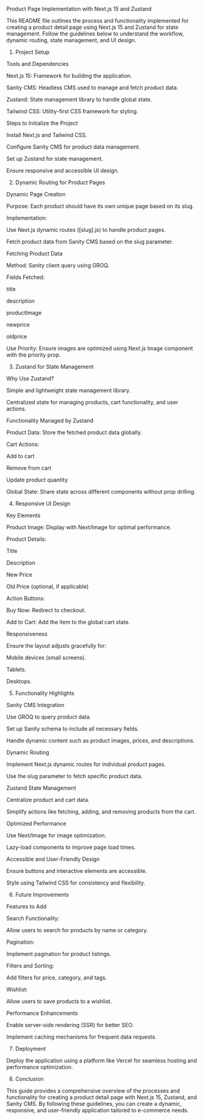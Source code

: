Product Page Implementation with Next.js 15 and Zustand

This README file outlines the process and functionality implemented for creating a product detail page using Next.js 15 and Zustand for state management. Follow the guidelines below to understand the workflow, dynamic routing, state management, and UI design.

1. Project Setup

Tools and Dependencies

Next.js 15: Framework for building the application.

Sanity CMS: Headless CMS used to manage and fetch product data.

Zustand: State management library to handle global state.

Tailwind CSS: Utility-first CSS framework for styling.

Steps to Initialize the Project

Install Next.js and Tailwind CSS.

Configure Sanity CMS for product data management.

Set up Zustand for state management.

Ensure responsive and accessible UI design.

2. Dynamic Routing for Product Pages

Dynamic Page Creation

Purpose: Each product should have its own unique page based on its slug.

Implementation:

Use Next.js dynamic routes ([slug].js) to handle product pages.

Fetch product data from Sanity CMS based on the slug parameter.

Fetching Product Data

Method: Sanity client query using GROQ.

Fields Fetched:

title

description

productImage

newprice

oldprice

Use Priority: Ensure images are optimized using Next.js Image component with the priority prop.

3. Zustand for State Management

Why Use Zustand?

Simple and lightweight state management library.

Centralized state for managing products, cart functionality, and user actions.

Functionality Managed by Zustand

Product Data: Store the fetched product data globally.

Cart Actions:

Add to cart

Remove from cart

Update product quantity

Global State: Share state across different components without prop drilling.

4. Responsive UI Design

Key Elements

Product Image: Display with Next/Image for optimal performance.

Product Details:

Title

Description

New Price

Old Price (optional, if applicable)

Action Buttons:

Buy Now: Redirect to checkout.

Add to Cart: Add the item to the global cart state.

Responsiveness

Ensure the layout adjusts gracefully for:

Mobile devices (small screens).

Tablets.

Desktops.

5. Functionality Highlights

Sanity CMS Integration

Use GROQ to query product data.

Set up Sanity schema to include all necessary fields.

Handle dynamic content such as product images, prices, and descriptions.

Dynamic Routing

Implement Next.js dynamic routes for individual product pages.

Use the slug parameter to fetch specific product data.

Zustand State Management

Centralize product and cart data.

Simplify actions like fetching, adding, and removing products from the cart.

Optimized Performance

Use Next/Image for image optimization.

Lazy-load components to improve page load times.

Accessible and User-Friendly Design

Ensure buttons and interactive elements are accessible.

Style using Tailwind CSS for consistency and flexibility.

6. Future Improvements

Features to Add

Search Functionality:

Allow users to search for products by name or category.

Pagination:

Implement pagination for product listings.

Filters and Sorting:

Add filters for price, category, and tags.

Wishlist:

Allow users to save products to a wishlist.

Performance Enhancements

Enable server-side rendering (SSR) for better SEO.

Implement caching mechanisms for frequent data requests.

7. Deployment

Deploy the application using a platform like Vercel for seamless hosting and performance optimization.

8. Conclusion

This guide provides a comprehensive overview of the processes and functionality for creating a product detail page with Next.js 15, Zustand, and Sanity CMS. By following these guidelines, you can create a dynamic, responsive, and user-friendly application tailored to e-commerce needs.


 
